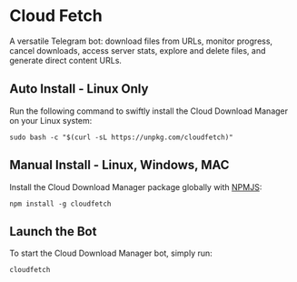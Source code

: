 [NPMJS]: https://www.npmjs.com/package/cloudfetch 'cloudfetch on NPMJS'

# Cloud Fetch

A versatile Telegram bot: download files from URLs, monitor progress, cancel downloads, access server stats, explore and delete files, and generate direct content URLs.

## Auto Install - Linux Only

Run the following command to swiftly install the Cloud Download Manager on your Linux system:

```
sudo bash -c "$(curl -sL https://unpkg.com/cloudfetch)"
```

## Manual Install - Linux, Windows, MAC

Install the Cloud Download Manager package globally with [NPMJS][]:

```
npm install -g cloudfetch
```

## Launch the Bot

To start the Cloud Download Manager bot, simply run:

```
cloudfetch
```

